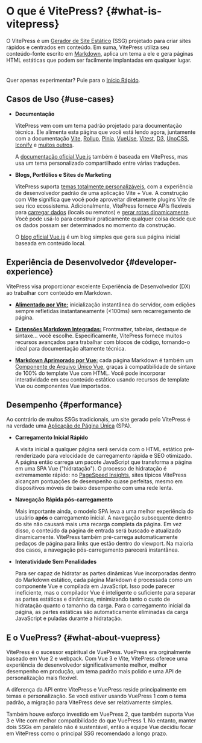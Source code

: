 # O que é VitePress? {#what-is-vitepress}

O VitePress é um [Gerador de Site Estático](https://en.wikipedia.org/wiki/Static_site_generator) (SSG) projetado para criar sites rápidos e centrados em conteúdo. Em suma, VitePress utiliza seu conteúdo-fonte escrito em [Markdown](https://en.wikipedia.org/wiki/Markdown), aplica um tema a ele e gera páginas HTML estáticas que podem ser facilmente implantadas em qualquer lugar.

<div class="tip custom-block" style="padding-top: 8px">

Quer apenas experimentar? Pule para o [Início Rápido](./getting-started).

</div>

## Casos de Uso {#use-cases}

- **Documentação**

  VitePress vem com um tema padrão projetado para documentação técnica. Ele alimenta esta página que você está lendo agora, juntamente com a documentação [Vite](https://vitejs.dev/), [Rollup](https://rollupjs.org/), [Pinia](https://pinia.vuejs.org/), [VueUse](https://vueuse.org/), [Vitest](https://vitest.dev/), [D3](https://d3js.org/), [UnoCSS](https://unocss.dev/), [Iconify](https://iconify.design/) e [muitos outros](https://www.vuetelescope.com/explore?framework.slug=vitepress).

  A [documentação oficial Vue.js](https://vuejs.org/) também é baseada em VitePress, mas usa um tema personalizado compartilhado entre várias traduções.

- **Blogs, Portfólios e Sites de Marketing**

  VitePress suporta [temas totalmente personalizáveis](./custom-theme), com a experiência de desenvolvedor padrão de uma aplicação Vite + Vue. A construção com Vite significa que você pode aproveitar diretamente plugins Vite de seu rico ecossistema. Adicionalmente, VitePress fornece APIs flexíveis para [carregar dados](./data-loading) (locais ou remotos) e [gerar rotas dinamicamente](./routing#dynamic-routes). Você pode usá-lo para construir praticamente qualquer coisa desde que os dados possam ser determinados no momento da construção.

  O [blog oficial Vue.js](https://blog.vuejs.org/) é um blog simples que gera sua página inicial baseada em conteúdo local.

## Experiência de Desenvolvedor {#developer-experience}

VitePress visa proporcionar excelente Experiência de Desenvolvedor (DX) ao trabalhar com conteúdo em Markdown.

- **[Alimentado por Vite:](https://vitejs.dev/)** inicialização instantânea do servidor, com edições sempre refletidas instantaneamente (<100ms) sem recarregamento de página.

- **[Extensões Markdown Integradas:](./markdown)** Frontmatter, tabelas, destaque de sintaxe... você escolhe. Especificamente, VitePress fornece muitos recursos avançados para trabalhar com blocos de código, tornando-o ideal para documentação altamente técnica.

- **[Markdown Aprimorado por Vue:](./using-vue)** cada página Markdown é também um [Componente de Arquivo Único Vue](https://pt.vuejs.org/guide/scaling-up/sfc.html), graças à compatibilidade de sintaxe de 100% do template Vue com HTML. Você pode incorporar interatividade em seu conteúdo estático usando recursos de template Vue ou componentes Vue importados.

## Desempenho {#performance}

Ao contrário de muitos SSGs tradicionais, um site gerado pelo VitePress é na verdade uma [Aplicação de Página Única](https://en.wikipedia.org/wiki/Single-page_application) (SPA).

- **Carregamento Inicial Rápido**

  A visita inicial a qualquer página será servida com o HTML estático pré-renderizado para velocidade de carregamento rápida e SEO otimizado. A página então carrega um pacote JavaScript que transforma a página em uma SPA Vue ("hidratação"). O processo de hidratação é extremamente rápido: no [PageSpeed Insights](https://pagespeed.web.dev/report?url=https%3A%2F%2Fvitepress.dev%2F), sites típicos VitePress alcançam pontuações de desempenho quase perfeitas, mesmo em dispositivos móveis de baixo desempenho com uma rede lenta.

- **Navegação Rápida pós-carregamento**

  Mais importante ainda, o modelo SPA leva a uma melhor experiência do usuário **após** o carregamento inicial. A navegação subsequente dentro do site não causará mais uma recarga completa da página. Em vez disso, o conteúdo da página de entrada será buscado e atualizado dinamicamente. VitePress também pré-carrega automaticamente pedaços de página para links que estão dentro do viewport. Na maioria dos casos, a navegação pós-carregamento parecerá instantânea.

- **Interatividade Sem Penalidades**

  Para ser capaz de hidratar as partes dinâmicas Vue incorporadas dentro do Markdown estático, cada página Markdown é processada como um componente Vue e compilada em JavaScript. Isso pode parecer ineficiente, mas o compilador Vue é inteligente o suficiente para separar as partes estáticas e dinâmicas, minimizando tanto o custo de hidratação quanto o tamanho da carga. Para o carregamento inicial da página, as partes estáticas são automaticamente eliminadas da carga JavaScript e puladas durante a hidratação.

## E o VuePress? {#what-about-vuepress}

VitePress é o sucessor espiritual de VuePress. VuePress era orginalmente baseado em Vue 2 e webpack. Com Vue 3 e Vite, VitePress oferece uma experiência de desenvolvedor significativamente melhor, melhor desempenho em produção, um tema padrão mais polido e uma API de personalização mais flexível.

A diferença da API entre VitePress e VuePress reside principalmente em temas e personalização. Se você estiver usando VuePress 1 com o tema padrão, a migração para VitePress deve ser relativamente simples.

Também houve esforço investido em VuePress 2, que também suporta Vue 3 e Vite com melhor compatibilidade do que VuePress 1. No entanto, manter dois SSGs em paralelo não é sustentável, então a equipe Vue decidiu focar em VitePress como o principal SSG recomendado a longo prazo.
